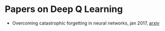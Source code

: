 # Papers on Deep Q Learning

* Overcoming catastrophic forgetting in neural networks, jan 2017, [arxiv](https://arxiv.org/pdf/1612.00796.pdf)
